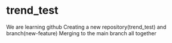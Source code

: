 # trend_test
We are learning github
Creating a new repository(trend_test)  and branch(new-feature)
Merging to the main branch all together
